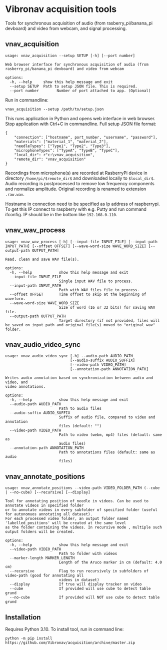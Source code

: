 # Vibronav acquisition tools

Tools for synchronous acquisition of audio (from rasberry_pi/banana_pi devboard) and video from webcam, and signal processing.

## vnav_acquisition

```commandline
usage: vnav_acquisition --setup SETUP [-h] [--port number]

Web browser interface for synchronous acquisition of audio (from
rasberry_pi/banana_pi devboard) and video from webcam

options:
  -h, --help     show this help message and exit
  --setup SETUP  Path to setup JSON file. This is required.
  --port number        Number of port attached to app. (Optional)
```

Run in commandline:
```commandline
vnav_acquisition --setup /path/to/setup.json
```
This runs application in Python and opens web interface in web browser. Stop application with Ctrl+C in commandline.
Full setup JSON file format:
```
{
    "connection": ["hostname", port_number, "username", "password"], 
    "materials": ["material_1", "material_2"],
    "needleTypes": ["Type1", "Type2", "Type3"],
    "microphoneTypes": ["TypeA", "TypeB", "TypeC"],
    "local_dir": r"c:\vnav_acquisition",
    "remote_dir": "vnav_acquisition"
}
```

Recordings from microphone(s) are recorded at RasberryPi device in directory `/home/pi/$remote_dir$` 
and downloaded locally to `$local_dir$`. Audio recording is postprocessed to
remove low frequency components and normalize amplitude. Original recording is renamed to extension `.raw.wav`.

Hostname in connection need to be specified as Ip address of raspberrypi. To get this IP connect to raspberry with e.g. Putty and run command ifconfig. IP should be in the bottom like `192.168.0.110`.

## vnav_wav_process

```
usage: vnav_wav_process [-h] [--input-file INPUT_FILE] [--input-path INPUT_PATH] [--offset OFFSET] [--wave-word-size WAVE_WORD_SIZE] [--output-path OUTPUT_PATH]

Read, clean and save WAV file(s).

options:
  -h, --help            show this help message and exit
  --input-file INPUT_FILE
                        Single input WAV file to process.
  --input-path INPUT_PATH
                        Path with WAV files file to process.
  --offset OFFSET       Time offset to skip at the beginning of waveform.
  --wave-word-size WAVE_WORD_SIZE
                        Size of word (16 or 32 bits) for saving WAV file.
  --output-path OUTPUT_PATH
                        Target directory (if not provided, files will be saved on input path and original file(s) moved to "original_wav" folder.

```

## vnav_audio_video_sync

```
usage: vnav_audio_video_sync [-h] --audio-path AUDIO_PATH
                             [--audio-suffix AUDIO_SUFFIX]
                             [--video-path VIDEO_PATH]
                             [--annotation-path ANNOTATION_PATH]

Writes audio annotation based on synchronization between audio and video, and
video annotations.

options:
  -h, --help            show this help message and exit
  --audio-path AUDIO_PATH
                        Path to audio files
  --audio-suffix AUDIO_SUFFIX
                        Suffix of audio file, compared to video and annotation
                        files (default: "")
  --video-path VIDEO_PATH
                        Path to video (webm, mp4) files (default: same as
                        audio files)
  --annotation-path ANNOTATION_PATH
                        Path to annotations files (default: same as audio
                        files)
```

## vnav_annotate_positions
```
usage: vnav_annotate_positions --video-path VIDEO_FOLDER_PATH (--cube | --no-cube) [--recursive] [--display]

Tool for annotating position of needle in videos. Can be used to annotate videos in specified folder
or to annotate videos in every subfolder of specified folder (useful for autonomuos annotating all dataset).
For each processed video folder, an output folder named 'labelled_positions' will be created at the same level
as the folder containing the videos. In recursive mode , multiple such output folders will be created.

options:
  -h, --help            show this help message and exit
  --video-path VIDEO_PATH
                        Path to folder with videos
  --marker-length MARKER_LENGTH
                        Length of the Aruco marker in cm (default: 4.0 cm)                      
  --recursive           Flag to run recursively in subfolders of video-path (good for annotating all     
                        videos in dataset)
  --display             If true will display tracker on video
  --cube                If provided will use cube to detect table grund
  --no-cube             If provided will NOT use cube to detect table grund

```

## Installation

Requires Python 3.10. To install tool, run in command line:

```commandline
python -m pip install https://github.com/Vibronav/acquisition/archive/master.zip
```
